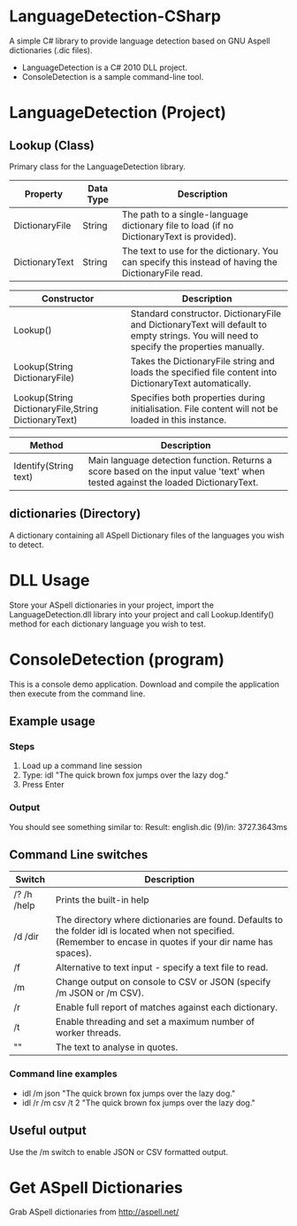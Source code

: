 # LanguageDetection-CSharp
A simple C# library to provide language detection based on GNU Aspell dictionaries (.dic files).

* LanguageDetection is a C# 2010 DLL project.
* ConsoleDetection is a sample command-line tool.

# LanguageDetection (Project)

## Lookup (Class)
Primary class for the LanguageDetection library.

Property | Data Type | Description
--- | --- | ---
DictionaryFile | String | The path to a single-language dictionary file to load (if no DictionaryText is provided).
DictionaryText | String | The text to use for the dictionary. You can specify this instead of having the DictionaryFile read.

Constructor | Description
--- | ---
Lookup() | Standard constructor. DictionaryFile and DictionaryText will default to empty strings. You will need to specify the properties manually.
Lookup(String DictionaryFile) | Takes the DictionaryFile string and loads the specified file content into DictionaryText automatically.
Lookup(String DictionaryFile,String DictionaryText) | Specifies both properties during initialisation. File content will not be loaded in this instance.

Method | Description
--- | ---
Identify(String text) | Main language detection function. Returns a score based on the input value 'text' when tested against the loaded DictionaryText.

## dictionaries (Directory)
A dictionary containing all ASpell Dictionary files of the languages you wish to detect.

# DLL Usage
Store your ASpell dictionaries in your project, import the LanguageDetection.dll library into your project and call Lookup.Identify() method for each dictionary language you wish to test.

# ConsoleDetection (program)
This is a console demo application. Download and compile the application then execute from the command line.

## Example usage
### Steps
1. Load up a command line session
2. Type: idl "The quick brown fox jumps over the lazy dog."
3. Press Enter
### Output
You should see something similar to:
Result: english.dic (9)/in: 3727.3643ms

## Command Line switches
Switch | Description
--- | ---
/? /h /help | Prints the built-in help
/d /dir <dir> | The directory where dictionaries are found. Defaults to the folder idl is located when not specified. (Remember to encase in quotes if your dir name has spaces).
/f <file> | Alternative to text input - specify a text file to read.
/m <mode> | Change output on console to CSV or JSON (specify /m JSON or /m CSV).
/r | Enable full report of matches against each dictionary.
/t <max> | Enable threading and set a maximum number of worker threads.
"<text>" | The text to analyse in quotes.
### Command line examples
* idl /m json "The quick brown fox jumps over the lazy dog."
* idl /r /m csv /t 2 "The quick brown fox jumps over the lazy dog."

## Useful output
Use the /m switch to enable JSON or CSV formatted output.

# Get ASpell Dictionaries
Grab ASpell dictionaries from http://aspell.net/